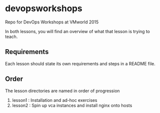 # devopsworkshops
Repo for DevOps Workshops at VMworld 2015

In both lessons, you will find an overview of what that lesson is trying to teach.

## Requirements

Each lesson should state its own requirements and steps in a README file.

## Order

The lesson directories are named in order of progression

1. lesson1 : Installation and ad-hoc exercises
2. lesson2 : Spin up vca instances and install nginx onto hosts
